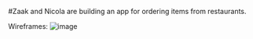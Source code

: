#Zaak and Nicola are building an app for ordering items from restaurants.

Wireframes:
![image](https://user-images.githubusercontent.com/22488520/178560406-c9b37a29-0d8c-4724-bba3-193853886b75.png)
